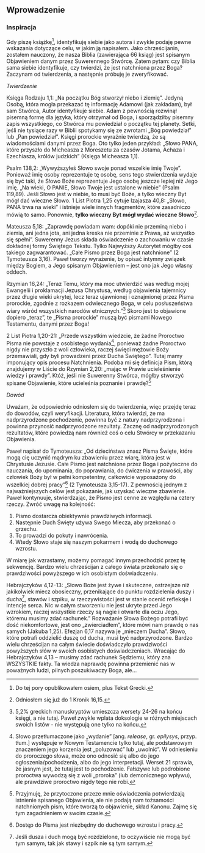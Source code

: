 ## Wprowadzenie
### Inspiracja
Gdy piszę książkę[^dotychczasowe-ksiazki], identyfikuję siebie jako autora i zwykle podaję pewne wskazania dotyczące celu, w jakim ją napisałem. Jako chrześcijanin, zostałem nauczony, że nasza Biblia (zawierająca 66 ksiąg) jest spisanym Objawieniem danym przez Suwerennego Stwórcę. Zatem pytam: czy Biblia sama siebie identyfikuje, czy twierdzi, że jest natchniona przez Boga? Zaczynam od twierdzenia, a następnie próbuję je zweryfikować.

_Twierdzenie_

Księga Rodzaju 1,1: „Na początku Bóg stworzył niebo i ziemię”. Jedyną Osobą, która mogła przekazać tę informację Adamowi (jak zakładam), był sam Stwórca, Autor identyfikuje siebie. Adam z pewnością rozwinął pisemną formę dla języka, który otrzymał od Boga, i sporządziłby pisemny zapis wszystkiego, co Stwórca mu powiedział o początku tej planety. Setki, jeśli nie tysiące razy w Biblii spotykamy się ze zwrotami „Bóg powiedział” lub „Pan powiedział”. Księgi prorockie wyraźnie twierdzą, że są wiadomościami danymi przez Boga. Oto tylko jeden przykład: „Słowo PANA, które przyszło do Micheasza z Moreszetu za czasów Jotama, Achaza i Ezechiasza, królów judzkich” (Księga Micheasza 1,1).

Psalm 138,2: „Wywyższyłeś Słowo swoje ponad wszelkie imię Twoje”. Ponieważ imię osoby reprezentuje tę osobę, sens tego stwierdzenia wydaje się być taki, że Słowo Boże reprezentuje Jego osobę jeszcze lepiej niż Jego imię. „Na wieki, O PANIE, Słowo Twoje jest ustalone w niebie” (Psalm 119,89). Jeśli Słowo jest w niebie, to musi być Boże, a tylko wieczny Byt mógł dać wieczne Słowo. 1 List Piotra 1,25 cytuje Izajasza 40,8: „Słowo, PANA trwa na wieki” i istnieje wiele innych fragmentów, które zasadniczo mówią to samo. Ponownie, **tylko wieczny Byt mógł wydać wieczne Słowo**[^wieczne-slowo].

Mateusza 5,18: „Zaprawdę powiadam wam: dopóki nie przeminą niebo i ziemia, ani jedna jota, ani jedna kreska nie przeminie z Prawa, aż wszystko się spełni”. Suwerenny Jezus składa oświadczenie o zachowaniu w czasie dokładnej formy Świętego Tekstu. Tylko Najwyższy Autorytet mógłby coś takiego zagwarantować. „Całe Pismo przez Boga jest natchnione” (2 Tymoteusza 3,16). Paweł tworzy wyrażenie, by opisać intymny związek między Bogiem, a Jego spisanym Objawieniem – jest ono jak Jego własny oddech.

Rzymian 16,24: „Teraz Temu, który ma moc utwierdzić was według mojej Ewangelii i proklamacji Jezusa Chrystusa, według objawienia tajemnicy przez długie wieki ukrytej, lecz teraz ujawnionej i oznajmionej przez Pisma prorockie, zgodnie z rozkazem odwiecznego Boga, w celu posłuszeństwa wiary wśród wszystkich narodów etnicznych.”[^pawel-doksologie-w-listach] Skoro jest to objawione dopiero „teraz”, te „Pisma prorockie” muszą być pismami Nowego Testamentu, danymi przez Boga!

2 List Piotra 1,20-21: „Przede wszystkim wiedzcie, że żadne Proroctwo Pisma nie powstaje z osobistego wydania[^slowo-uwolnic], ponieważ żadne Proroctwo nigdy nie przyszło z woli człowieka, raczej święci mężowie Boży przemawiali, gdy byli prowadzeni przez Ducha Świętego”. Tutaj mamy imponujący opis procesu Natchnienia. Podoba mi się definicja Pism, którą znajdujemy w Liście do Rzymian 2,20: „mając w Prawie ucieleśnienie wiedzy i prawdy”. Któż, jeśli nie Suwerenny Stwórca, mógłby stworzyć spisane Objawienie, które ucieleśnia poznanie i prawdę?[^przytoczone-oswiadczenia-nie-podaja-tozsamosci]

_Dowód_

Uważam, że odpowiednio odniosłem się do twierdzenia, więc przejdę teraz do dowodów, czyli weryfikacji. Literatura, która twierdzi, że ma nadprzyrodzone pochodzenie, powinna być z natury nadprzyrodzona i powinna przynosić nadprzyrodzone rezultaty. Zacznę od nadprzyrodzonych rezultatów, które powiedzą nam również coś o celu Stwórcy w przekazaniu Objawienia.

Paweł napisał do Tymoteusza: „Od dzieciństwa znasz Pisma Święte, które mogą cię uczynić mądrym ku zbawieniu przez wiarę, która jest w Chrystusie Jezusie. Całe Pismo jest natchnione przez Boga i pożyteczne do nauczania, do upominania, do poprawiania, do ćwiczenia w prawości, aby człowiek Boży był w pełni kompetentny, całkowicie wyposażony do wszelkiej dobrej pracy”[^dostep-do-pisma] (2 Tymoteusza 3,15-17). Z pewnością jednym z najważniejszych celów jest pokazanie, jak uzyskać wieczne zbawienie. Paweł kontynuuje, stwierdzając, że Pismo jest cenne ze względu na cztery rzeczy. Zwróć uwagę na kolejność: 

1. Pismo dostarcza obiektywnie prawdziwych informacji.
2. Następnie Duch Święty używa Swego Miecza, aby przekonać o grzechu.
3. To prowadzi do pokuty i nawrócenia.
4. Wtedy Słowo staje się naszym pokarmem i wodą do duchowego wzrostu.

W miarę jak wzrastamy, możemy pomagać innym przechodzić przez tę sekwencję. Bardzo wielu chrześcijan z całego świata przekonało się o prawdziwości powyższego w ich osobistym doświadczeniu.

Hebrajczyków 4,12-13: „Słowo Boże jest żywe i skuteczne, ostrzejsze niż jakikolwiek miecz obosieczny, przenikające do punktu rozdzielenia duszy i ducha[^dusza-i-duch], stawów i szpiku, w rzeczywistości jest w stanie ocenić refleksje i intencje serca. Nic w całym stworzeniu nie jest ukryte przed Jego wzrokiem, raczej wszystkie rzeczy są nagie i otwarte dla oczu Jego, któremu musimy zdać rachunek.” Rozważanie Słowa Bożego potrafi być dość niekomfortowe, jest ono „zwierciadłem”, które mówi nam prawdę o nas samych (Jakuba 1,25). Efezjan 6,17 nazywa je „mieczem Ducha”. Słowo, które potrafi oddzielić duszę od ducha, musi być nadprzyrodzone. Bardzo wielu chrześcijan na całym świecie doświadczyło prawdziwości powyższych słów w swoich osobistych doświadczeniach. Wracając do Hebrajczyków 4,13 – musimy zdać rachunek Sędziemu, który zna WSZYSTKIE fakty. Ta wiedza naprawdę powinna przemienić nas w poważnych ludzi, pilnych poszukiwaczy Boga, ale…

[^dotychczasowe-ksiazki]: Do tej pory opublikowałem osiem, plus Tekst Grecki.

[^wieczne-slowo]: Odniosłem się już do 1 Kronik 16,15.

[^pawel-doksologie-w-listach]: 5,2% greckich manuskryptów umieszcza wersety 24-26 na końcu księgi, a nie tutaj. Paweł zwykle wplata doksologie w różnych miejscach swoich listów - nie występują one tylko na końcu.

[^slowo-uwolnic]: Słowo przetłumaczone jako „wydanie” [ang. _release_, gr. _epilysys_, przyp. tłum.] występuje w Nowym Testamencie tylko tutaj, ale podstawowym znaczeniem jego korzenia jest „poluzować” lub „uwolnić”. W odniesieniu do proroczego słowa, może ono odnosić się albo do jego ogłoszenia/pochodzenia, albo do jego interpretacji. Werset 21 sprawia, że jasnym jest, że tutaj jest to pochodzenie. Fałszywe lub podrobione proroctwa wywodzą się z woli „proroka” (lub demonicznego wpływu), ale prawdziwe proroctwo nigdy tego nie robi.

[^przytoczone-oswiadczenia-nie-podaja-tozsamosci]: Przyjmuję, że przytoczone przeze mnie oświadczenia potwierdzają istnienie spisanego Objawienia, ale nie podają nam tożsamości natchnionych pism, które tworzą to objawienie, skład Kanonu. Zajmę się tym zagadnieniem w swoim czasie.

[^dostep-do-pisma]: Dostęp do Pisma jest niezbędny do duchowego wzrostu i pracy.

[^dusza-i-duch]: Jeśli dusza i duch mogą być rozdzielone, to oczywiście nie mogą być tym samym, tak jak stawy i szpik nie są tym samym.